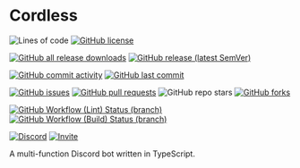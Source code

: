 # Cordless

![Lines of code](https://img.shields.io/tokei/lines/github/GGORG0/cordless_bot?label=lines%20of%20code&style=for-the-badge)
[![GitHub license](https://img.shields.io/github/license/GGORG0/cordless_bot?style=for-the-badge)](https://github.com/GGORG0/cordless_bot/blob/master/LICENSE)

[![GitHub all release downloads](https://img.shields.io/github/downloads/GGORG0/cordless_bot/total?style=for-the-badge)](https://github.com/GGORG0/cordless_bot/releases/latest)
[![GitHub release (latest SemVer)](https://img.shields.io/github/v/release/GGORG0/cordless_bot?style=for-the-badge)](https://github.com/GGORG0/cordless_bot/releases/latest)

[![GitHub commit activity](https://img.shields.io/github/commit-activity/m/GGORG0/cordless_bot?style=for-the-badge)](https://github.com/GGORG0/cordless_bot/commits/master)
[![GitHub last commit](https://img.shields.io/github/last-commit/GGORG0/cordless_bot?style=for-the-badge)](https://github.com/GGORG0/cordless_bot/commit/master)

[![GitHub issues](https://img.shields.io/github/issues/GGORG0/cordless_bot?style=for-the-badge)](https://github.com/GGORG0/cordless_bot/issues)
[![GitHub pull requests](https://img.shields.io/github/issues-pr/GGORG0/cordless_bot?style=for-the-badge)](https://github.com/GGORG0/cordless_bot/pulls)
![GitHub repo stars](https://img.shields.io/github/stars/GGORG0/cordless_bot?style=for-the-badge)
[![GitHub forks](https://img.shields.io/github/forks/GGORG0/cordless_bot?style=for-the-badge)](https://github.com/GGORG0/cordless_bot/network/members)

[![GitHub Workflow (Lint) Status (branch)](https://img.shields.io/github/workflow/status/GGORG0/cordless_bot/Lint/master?label=Lint&style=for-the-badge)](https://github.com/GGORG0/cordless_bot/actions/workflows/lint.yml)
[![GitHub Workflow (Build) Status (branch)](https://img.shields.io/github/workflow/status/GGORG0/cordless_bot/Build/master?label=Build&style=for-the-badge)](https://github.com/GGORG0/cordless_bot/actions/workflows/build.yml)

[![Discord](https://img.shields.io/discord/949409250285846528?label=Support%20server&style=for-the-badge&logo=discord)](https://l.ggorg.tk/cordless-server)
[![Invite](https://img.shields.io/static/v1?label=Invite&message=to%20your%20server&color=brightgreen&style=for-the-badge&logo=discord)](https://l.ggorg.tk/cordless)

A multi-function Discord bot written in TypeScript.
